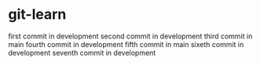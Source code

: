 # git-learn
first commit in development
second commit in development
third commit in main
fourth commit in development
fifth commit in main
sixeth commit in development
seventh commit in development